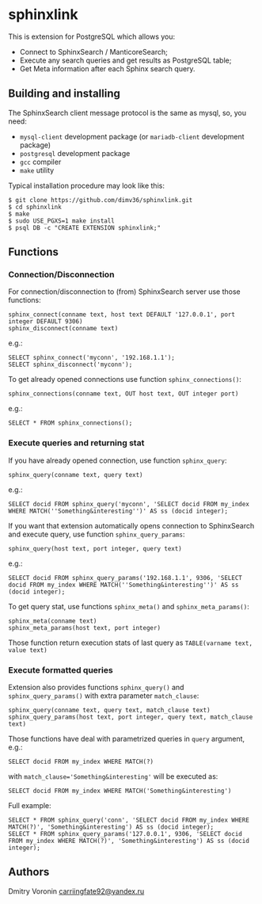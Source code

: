 # sphinxlink

This is extension for PostgreSQL which allows you:
* Connect to SphinxSearch / ManticoreSearch;
* Execute any search queries and get results as PostgreSQL table;
* Get Meta information after each Sphinx search query.

## Building and installing

The SphinxSearch client message protocol is the same as mysql, so, you need:
* `mysql-client` development package (or `mariadb-client` development package)
* `postgresql` development package
* `gcc` compiler
* `make` utility

Typical installation procedure may look like this:
    
    $ git clone https://github.com/dimv36/sphinxlink.git
    $ cd sphinxlink
    $ make
    $ sudo USE_PGXS=1 make install
    $ psql DB -c "CREATE EXTENSION sphinxlink;"

## Functions

### Connection/Disconnection

For connection/disconnection to (from) SphinxSearch server use those functions:

    sphinx_connect(conname text, host text DEFAULT '127.0.0.1', port integer DEFAULT 9306)
    sphinx_disconnect(conname text)
    
e.g.:
 
    SELECT sphinx_connect('myconn', '192.168.1.1');
    SELECT sphinx_disconnect('myconn');
    
To get already opened connections use function `sphinx_connections()`:

    sphinx_connections(conname text, OUT host text, OUT integer port)
    
 e.g.:

    SELECT * FROM sphinx_connections();
    
### Execute queries and returning stat

If you have already opened connection, use function `sphinx_query`:

    sphinx_query(conname text, query text)
    
e.g.:

    SELECT docid FROM sphinx_query('myconn', 'SELECT docid FROM my_index WHERE MATCH(''Something&interesting'')' AS ss (docid integer);
    
If you want that extension automatically opens connection to SphinxSearch and execute query, use function `sphinx_query_params`:

    sphinx_query(host text, port integer, query text)

e.g.:

    SELECT docid FROM sphinx_query_params('192.168.1.1', 9306, 'SELECT docid FROM my_index WHERE MATCH(''Something&interesting'')' AS ss (docid integer);
 
 To get query stat, use functions `sphinx_meta()` and `sphinx_meta_params()`:
 
    sphinx_meta(conname text)
    sphinx_meta_params(host text, port integer)
    
Those function return execution stats of last query as `TABLE(varname text, value text)`
  
### Execute formatted queries

Extension also provides functions `sphinx_query()` and `sphinx_query_params()` with extra parameter `match_clause`:

    sphinx_query(conname text, query text, match_clause text)
    sphinx_query_params(host text, port integer, query text, match_clause text)
 
 Those functions have deal with parametrized queries in `query` argument, e.g.:
 
    SELECT docid FROM my_index WHERE MATCH(?)
    
 with `match_clause='Something&interesting'` will be executed as:
 
    SELECT docid FROM my_index WHERE MATCH('Something&interesting')
    
 Full example:
 
    SELECT * FROM sphinx_query('conn', 'SELECT docid FROM my_index WHERE MATCH(?)', 'Something&interesting') AS ss (docid integer);
    SELECT * FROM sphinx_query_params('127.0.0.1', 9306, 'SELECT docid FROM my_index WHERE MATCH(?)', 'Something&interesting') AS ss (docid integer);
    
## Authors
Dmitry Voronin <carriingfate92@yandex.ru>
